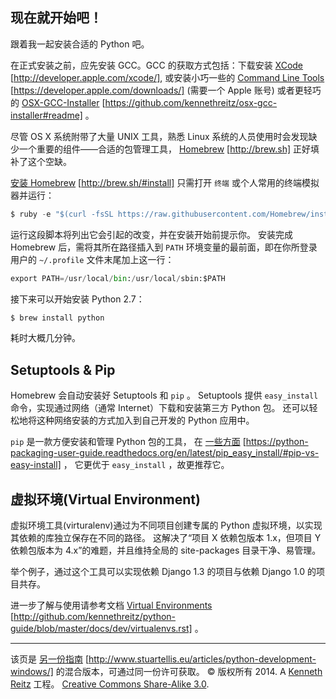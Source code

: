 ## 现在就开始吧！

跟着我一起安装合适的 Python 吧。

在正式安装之前，应先安装 GCC。GCC 的获取方式包括：下载安装 [XCode](http://developer.apple.com/xcode/) [http://developer.apple.com/xcode/], 或安装小巧一些的 [Command Line Tools](https://developer.apple.com/downloads/) [https://developer.apple.com/downloads/] (需要一个 Apple 账号) 或者更轻巧的 [OSX-GCC-Installer](https://github.com/kennethreitz/osx-gcc-installer#readme) [https://github.com/kennethreitz/osx-gcc-installer#readme] 。

尽管 OS X 系统附带了大量 UNIX 工具，熟悉 Linux 系统的人员使用时会发现缺少一个重要的组件——合适的包管理工具， [Homebrew](http://brew.sh) [http://brew.sh] 正好填补了这个空缺。

[安装 Homebrew](http://brew.sh/#install) [http://brew.sh/#install] 只需打开 `终端` 或个人常用的终端模拟器并运行：

```py
$ ruby -e "$(curl -fsSL https://raw.githubusercontent.com/Homebrew/install/master/install)" 
```

运行这段脚本将列出它会引起的改变，并在安装开始前提示你。 安装完成 Homebrew 后，需将其所在路径插入到 `PATH` 环境变量的最前面，即在你所登录用户的 `~/.profile` 文件末尾加上这一行：

```py
export PATH=/usr/local/bin:/usr/local/sbin:$PATH 
```

接下来可以开始安装 Python 2.7：

```py
$ brew install python 
```

耗时大概几分钟。

## Setuptools & Pip

Homebrew 会自动安装好 Setuptools 和 `pip` 。 Setuptools 提供 `easy_install` 命令，实现通过网络（通常 Internet）下载和安装第三方 Python 包。 还可以轻松地将这种网络安装的方式加入到自己开发的 Python 应用中。

`pip` 是一款方便安装和管理 Python 包的工具， 在 [一些方面](https://python-packaging-user-guide.readthedocs.org/en/latest/pip_easy_install/#pip-vs-easy-install) [https://python-packaging-user-guide.readthedocs.org/en/latest/pip_easy_install/#pip-vs-easy-install] ， 它更优于 `easy_install` ，故更推荐它。

## 虚拟环境(Virtual Environment)

虚拟环境工具(virturalenv)通过为不同项目创建专属的 Python 虚拟环境，以实现其依赖的库独立保存在不同的路径。 这解决了“项目 X 依赖包版本 1.x，但项目 Y 依赖包版本为 4.x”的难题，并且维持全局的 site-packages 目录干净、易管理。

举个例子，通过这个工具可以实现依赖 Django 1.3 的项目与依赖 Django 1.0 的项目共存。

进一步了解与使用请参考文档 [Virtual Environments](http://github.com/kennethreitz/python-guide/blob/master/docs/dev/virtualenvs.rst) [http://github.com/kennethreitz/python-guide/blob/master/docs/dev/virtualenvs.rst] 。

* * *

该页是 [另一份指南](http://www.stuartellis.eu/articles/python-development-windows/) [http://www.stuartellis.eu/articles/python-development-windows/] 的混合版本，可通过同一份许可获取。 © 版权所有 2014\. A <a href="http://kennethreitz.com/pages/open-projects.html">Kenneth Reitz</a> 工程。 <a href="http://creativecommons.org/licenses/by-nc-sa/3.0/"> Creative Commons Share-Alike 3.0</a>.